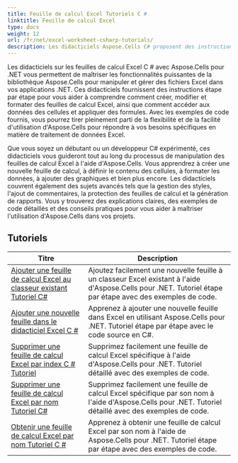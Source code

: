 ```yaml
---
title: Feuille de calcul Excel Tutoriels C #
linktitle: Feuille de calcul Excel
type: docs
weight: 12
url: /fr/net/excel-worksheet-csharp-tutorials/
description: Les didacticiels Aspose.Cells C# proposent des instructions étape par étape pour manipuler les feuilles de calcul Excel avec facilité et efficacité.
---
```

Les didacticiels sur les feuilles de calcul Excel C # avec Aspose.Cells pour .NET vous permettent de maîtriser les fonctionnalités puissantes de la bibliothèque Aspose.Cells pour manipuler et gérer des fichiers Excel dans vos applications .NET. Ces didacticiels fournissent des instructions étape par étape pour vous aider à comprendre comment créer, modifier et formater des feuilles de calcul Excel, ainsi que comment accéder aux données des cellules et appliquer des formules. Avec les exemples de code fournis, vous pourrez tirer pleinement parti de la flexibilité et de la facilité d'utilisation d'Aspose.Cells pour répondre à vos besoins spécifiques en matière de traitement de données Excel.

Que vous soyez un débutant ou un développeur C# expérimenté, ces didacticiels vous guideront tout au long du processus de manipulation des feuilles de calcul Excel à l'aide d'Aspose.Cells. Vous apprendrez à créer une nouvelle feuille de calcul, à définir le contenu des cellules, à formater les données, à ajouter des graphiques et bien plus encore. Les didacticiels couvrent également des sujets avancés tels que la gestion des styles, l'ajout de commentaires, la protection des feuilles de calcul et la génération de rapports. Vous y trouverez des explications claires, des exemples de code détaillés et des conseils pratiques pour vous aider à maîtriser l'utilisation d'Aspose.Cells dans vos projets.

## Tutoriels
| Titre | Description |
| --- | --- | 
| [Ajouter une feuille de calcul Excel au classeur existant Tutoriel C#](./add-excel-worksheet-to-existing-workbook-csharp-tutorial/) | Ajoutez facilement une nouvelle feuille à un classeur Excel existant à l'aide d'Aspose.Cells pour .NET. Tutoriel étape par étape avec des exemples de code. |  
| [Ajouter une nouvelle feuille dans le didacticiel Excel C #](./add-new-sheet-in-excel-csharp-tutorial/) | Apprenez à ajouter une nouvelle feuille dans Excel en utilisant Aspose.Cells pour .NET. Tutoriel étape par étape avec le code source en C#. |  
| [Supprimer une feuille de calcul Excel par index C # Tutoriel](./delete-excel-worksheet-by-index-csharp-tutorial/) | Supprimez facilement une feuille de calcul Excel spécifique à l'aide d'Aspose.Cells pour .NET. Tutoriel détaillé avec des exemples de code. |  
| [Supprimer une feuille de calcul Excel par nom Tutoriel C#](./delete-excel-worksheet-by-name-csharp-tutorial/) | Supprimez facilement une feuille de calcul Excel spécifique par son nom à l'aide d'Aspose.Cells pour .NET. Tutoriel détaillé avec des exemples de code. |  
| [Obtenir une feuille de calcul Excel par nom Tutoriel C #](./get-excel-worksheet-by-name-csharp-tutorial/) | Apprenez à obtenir une feuille de calcul Excel par son nom à l'aide de Aspose.Cells pour .NET. Tutoriel étape par étape avec des exemples de code. |  